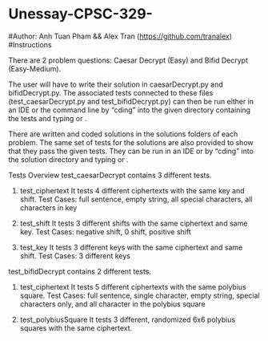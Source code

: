 # Unessay-CPSC-329-
#Author: Anh Tuan Pham && Alex Tran (https://github.com/tranalex)
#Instructions

There are 2 problem questions: Caesar Decrypt (Easy) and Bifid Decrypt (Easy-Medium). 

The user will have to write their solution in caesarDecrypt.py and bifidDecrypt.py. The associated tests connected to these files (test_caesarDecrypt.py and test_bifidDecrypt.py) can then be run either in an IDE or the command line by “cding” into the given directory containing the tests and typing <python test_caesarDecrypt.py> or <python test_bifidDecrypt.py>. 

There are written and coded solutions in the solutions folders of each problem. The same set of tests for the solutions are also provided to show that they pass the given tests. They can be run in an IDE or by “cding” into the solution directory and typing <python test_caesarDecryptSolution.py> or <python test_bifidDecryptSolution.py>.

Tests Overview
test_caesarDecrypt contains 3 different tests.
1)	test_ciphertext 
It tests 4 different ciphertexts with the same key and shift.
Test Cases: full sentence, empty string, all special characters, all characters in key

2)	test_shift
It tests 3 different shifts with the same ciphertext and same key.
Test Cases: negative shift, 0 shift, positive shift

3)	test_key
It tests 3 different keys with the same ciphertext and same shift.
Test Cases: 3 different keys 

test_bifidDecrypt contains 2 different tests.
1)	test_ciphertext
It tests 5 different ciphertexts with the same polybius square.
Test Cases: full sentence, single character, empty string, special characters only, and all character in the polybius square

2)	test_polybiusSquare
It tests 3 different, randomized 6x6 polybius squares with the same ciphertext.
